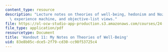 ```yaml
---
content_type: resource
description: "Lecture notes on theories of well-being, hedonism and Nozick\u2019s\
  \ experience machine, and objective-list views."
file: https://ol-ocw-studio-app-production.s3.amazonaws.com/courses/24-231-ethics-fall-2009/83e8b05cdce52f79cd30cc98f53725c4_MIT24_231F09_lec12.pdf
file_type: application/pdf
resourcetype: Document
title: 'Handout 11: My Notes on Theories of Well-Being'
uid: 83e8b05c-dce5-2f79-cd30-cc98f53725c4
---
```

